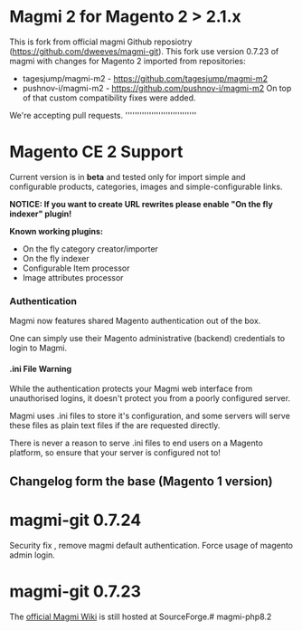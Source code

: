 Magmi 2 for Magento 2 > 2.1.x
===========================

This is fork from official magmi Github reposiotry (https://github.com/dweeves/magmi-git).
This fork use version 0.7.23 of magmi with changes for Magento 2 imported from repositories:
- tagesjump/magmi-m2 - https://github.com/tagesjump/magmi-m2
- pushnov-i/magmi-m2 - https://github.com/pushnov-i/magmi-m2
On top of that custom compatibility fixes were added.

We're accepting pull requests.
''''''''''''''''''''''''''''''

Magento CE 2 Support
====================

Current version is in **beta** and tested only for import simple and configurable products, categories, images and simple-configurable links.

**NOTICE: If you want to create URL rewrites please enable "On the fly indexer" plugin!**

**Known working plugins:**
- On the fly category creator/importer
- On the fly indexer
- Configurable Item processor
- Image attributes processor

### Authentication

Magmi now features shared Magento authentication out of the box.

One can simply use their Magento administrative (backend) credentials to login to Magmi.


#### .ini File Warning

While the authentication protects your Magmi web interface from unauthorised logins, it doesn't protect you from a poorly configured server.

Magmi uses .ini files to store it's configuration, and some servers will serve these files as plain text files if the are requested directly.

There is never a reason to serve .ini files to end users on a Magento platform, so ensure that your server is configured not to!




## Changelog form the base (Magento 1 version)

magmi-git 0.7.24
===

Security fix , remove magmi default authentication.
Force usage of magento admin login.

magmi-git 0.7.23
===

The [official Magmi Wiki](http://wiki.magmi.org/) is still hosted at SourceForge.# magmi-php8.2
